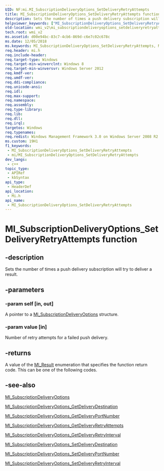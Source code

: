 ```yaml
---
UID: NF:mi.MI_SubscriptionDeliveryOptions_SetDeliveryRetryAttempts
title: MI_SubscriptionDeliveryOptions_SetDeliveryRetryAttempts function (mi.h)
description: Sets the number of times a push delivery subscription will try to deliver a result.
helpviewer_keywords: ["MI_SubscriptionDeliveryOptions_SetDeliveryRetryAttempts","MI_SubscriptionDeliveryOptions_SetDeliveryRetryAttempts function [Windows Management Infrastructure (MI)]","mi/MI_SubscriptionDeliveryOptions_SetDeliveryRetryAttempts","wmi_v2.mi_subscriptiondeliveryoptions_setdeliveryretryattempts"]
old-location: wmi_v2\mi_subscriptiondeliveryoptions_setdeliveryretryattempts.htm
tech.root: wmi_v2
ms.assetid: d00e94bc-83c7-4cb6-869d-c6e7c02c678c
ms.date: 12/05/2018
ms.keywords: MI_SubscriptionDeliveryOptions_SetDeliveryRetryAttempts, MI_SubscriptionDeliveryOptions_SetDeliveryRetryAttempts function [Windows Management Infrastructure (MI)], mi/MI_SubscriptionDeliveryOptions_SetDeliveryRetryAttempts, wmi_v2.mi_subscriptiondeliveryoptions_setdeliveryretryattempts
req.header: mi.h
req.include-header: 
req.target-type: Windows
req.target-min-winverclnt: Windows 8
req.target-min-winversvr: Windows Server 2012
req.kmdf-ver: 
req.umdf-ver: 
req.ddi-compliance: 
req.unicode-ansi: 
req.idl: 
req.max-support: 
req.namespace: 
req.assembly: 
req.type-library: 
req.lib: 
req.dll: 
req.irql: 
targetos: Windows
req.typenames: 
req.redist: Windows Management Framework 3.0 on Windows Server 2008 R2 with SP1, Windows 7 with SP1, and Windows Server 2008 with SP2
ms.custom: 19H1
f1_keywords:
 - MI_SubscriptionDeliveryOptions_SetDeliveryRetryAttempts
 - mi/MI_SubscriptionDeliveryOptions_SetDeliveryRetryAttempts
dev_langs:
 - c++
topic_type:
 - APIRef
 - kbSyntax
api_type:
 - HeaderDef
api_location:
 - Mi.h
api_name:
 - MI_SubscriptionDeliveryOptions_SetDeliveryRetryAttempts
---
```


# MI_SubscriptionDeliveryOptions_SetDeliveryRetryAttempts function


## -description

Sets the number of times a push delivery subscription will try to deliver a result.

## -parameters

### -param self [in, out]

A pointer to a <a href="/windows/desktop/api/mi/ns-mi-mi_subscriptiondeliveryoptions">MI_SubscriptionDeliveryOptions</a> structure.

### -param value [in]

Number of retry attempts for a failed push delivery.

## -returns

A value of the <a href="/windows/desktop/api/mi/ne-mi-mi_result">MI_Result</a> enumeration that specifies the function return code. This can be one of the following codes.

## -see-also

<a href="/windows/desktop/api/mi/ns-mi-mi_subscriptiondeliveryoptions">MI_SubscriptionDeliveryOptions</a>



<a href="/previous-versions/windows/desktop/api/mi/nf-mi-mi_subscriptiondeliveryoptions_getdeliverydestination">MI_SubscriptionDeliveryOptions_GetDeliveryDestination</a>



<a href="/previous-versions/windows/desktop/api/mi/nf-mi-mi_subscriptiondeliveryoptions_getdeliveryportnumber">MI_SubscriptionDeliveryOptions_GetDeliveryPortNumber</a>



<a href="/previous-versions/windows/desktop/api/mi/nf-mi-mi_subscriptiondeliveryoptions_getdeliveryretryattempts">MI_SubscriptionDeliveryOptions_GetDeliveryRetryAttempts</a>



<a href="/previous-versions/windows/desktop/api/mi/nf-mi-mi_subscriptiondeliveryoptions_getdeliveryretryinterval">MI_SubscriptionDeliveryOptions_GetDeliveryRetryInterval</a>



<a href="/previous-versions/windows/desktop/api/mi/nf-mi-mi_subscriptiondeliveryoptions_setdeliverydestination">MI_SubscriptionDeliveryOptions_SetDeliveryDestination</a>



<a href="/previous-versions/windows/desktop/api/mi/nf-mi-mi_subscriptiondeliveryoptions_setdeliveryportnumber">MI_SubscriptionDeliveryOptions_SetDeliveryPortNumber</a>



<a href="/previous-versions/windows/desktop/api/mi/nf-mi-mi_subscriptiondeliveryoptions_setdeliveryretryinterval">MI_SubscriptionDeliveryOptions_SetDeliveryRetryInterval</a>